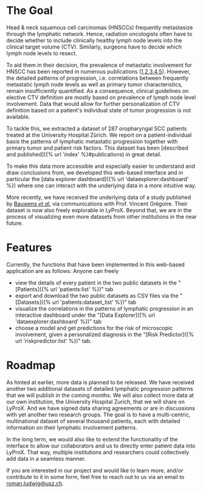 # The Goal

Head & neck squamous cell carcinomas (HNSCCs) frequently metastasize through the lymphatic network. Hence, radiation oncologists often have to decide whether to include clinically healthy lymph node levels into the clinical target volume (CTV). Similarly, surgeons have to decide which lymph node levels to resect.

To aid them in their decision, the prevalence of metastatic involvement for HNSCC has been reported in numerous publications ([1],[2],[3],[4],[5]). However, the detailed patterns of progression, i.e. correlations between frequently metastatic lymph node levels as well as primary tumor characteristics, remain insufficiently quantified. As a consequence, clinical guidelines on elective CTV definition are mostly based on prevalence of lymph node level involvement. Data that would allow for further personalization of CTV definition based on a patient's individual state of tumor progression is not available.

To tackle this, we extracted a dataset of 287 oropharyngal SCC patients treated at the University Hospital Zürich. We report on a patient-individual basis the patterns of lymphatic metastatic progression together with primary tumor and patient risk factors. This dataset has been [described and published]({% url 'index' %}#publications) in great detail.

To make this data more accessible and especially easier to understand and draw conclusions from, we developed this web-based interface and in particular the [data explorer dashboard]({% url 'dataexplorer:dashboard' %}) where one can interact with the underlying data in a more intuitive way.

More recently, we have received the underlying data of a study published by [Bauwens _et al._](https://doi.org/10.1016/j.radonc.2021.01.028) via communications with Prof. Vincent Grégoire. Their dataset is now also freely explorable in LyProX. Beyond that, we are in the process of visualizing even more datasets from other institutions in the near future.


[1]: https://doi.org/10.1016/j.radonc.2019.01.018
[2]: https://doi.org/10.1002/1097-0142(197206)29:6<1446::AID-CNCR2820290604>3.0.CO;2-C
[3]: https://doi.org/10.1016/j.ijom.2006.10.014
[4]: https://doi.org/10.1002/hed.2880120302
[5]: https://doi.org/10.1002/1097-0142(19900701)66:1<109::AID-CNCR2820660120>3.0.CO;2-A


# Features

Currently, the functions that have been implemented in this web-based application are as follows: Anyone can freely

- view the details of every patient in the two public datasets in the "[Patients]({% url 'patients:list' %})" tab
- export and download the two public datasets as CSV files via the "[Datasets]({% url 'patients:dataset_list' %})" tab
- visualize the correlations in the patterns of lymphatic progression in an interactive dashboard under the "[Data Explorer]({% url 'dataexplorer:dashboard' %})" tab
- choose a model and get predictions for the risk of microscopic involvement, given a personalized diagnosis in the "[Risk Predictor]({% url 'riskpredictor:list' %})" tab.


# Roadmap

As hinted at earlier, more data is planned to be released. We have received another two additional datasets of detailed lymphatic progression patterns that we will publish in the coming months. We will also collect more data at our own institution, the University Hospital Zurich, that we will share on LyProX. And we have signed data sharing agreements or are in discussions with yet another two research groups. The goal is to have a multi-centric, multinational dataset of several thousand patients, each with detailed information on their lymphatic involvement patterns.

In the long term, we would also like to extend the functionality of the interface to allow our collaborators and us to directly enter patient data into LyProX. That way, multiple institutions and researchers could collectively add data in a seamless manner.

If you are interested in our project and would like to learn more, and/or contribute to it in some form, feel free to reach out to us via an email to [roman.ludwig@usz.ch](mailto:roman.ludwig@usz.ch).
